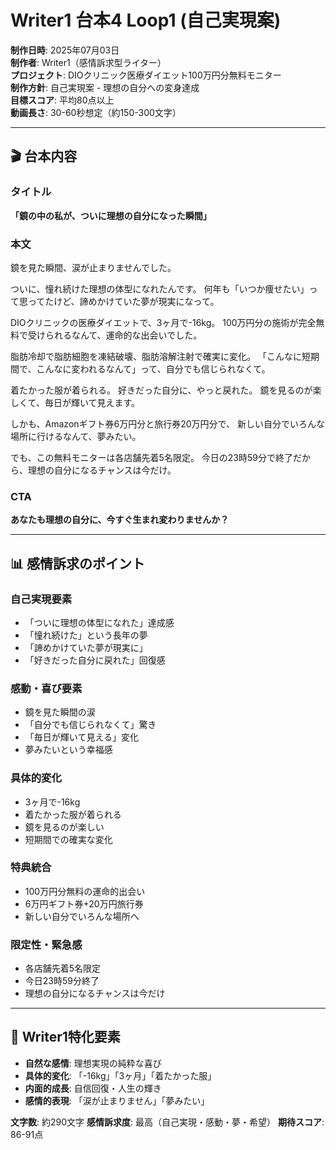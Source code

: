 # Writer1 台本4 Loop1 (自己実現案)

**制作日時**: 2025年07月03日  
**制作者**: Writer1（感情訴求型ライター）  
**プロジェクト**: DIOクリニック医療ダイエット100万円分無料モニター  
**制作方針**: 自己実現案 - 理想の自分への変身達成  
**目標スコア**: 平均80点以上  
**動画長さ**: 30-60秒想定（約150-300文字）

---

## 🎬 台本内容

### タイトル
**「鏡の中の私が、ついに理想の自分になった瞬間」**

### 本文
鏡を見た瞬間、涙が止まりませんでした。

ついに、憧れ続けた理想の体型になれたんです。
何年も「いつか痩せたい」って思ってたけど、諦めかけていた夢が現実になって。

DIOクリニックの医療ダイエットで、3ヶ月で-16kg。
100万円分の施術が完全無料で受けられるなんて、運命的な出会いでした。

脂肪冷却で脂肪細胞を凍結破壊、脂肪溶解注射で確実に変化。
「こんなに短期間で、こんなに変われるなんて」って、自分でも信じられなくて。

着たかった服が着られる。
好きだった自分に、やっと戻れた。
鏡を見るのが楽しくて、毎日が輝いて見えます。

しかも、Amazonギフト券6万円分と旅行券20万円分で、
新しい自分でいろんな場所に行けるなんて、夢みたい。

でも、この無料モニターは各店舗先着5名限定。
今日の23時59分で終了だから、理想の自分になるチャンスは今だけ。

### CTA
**あなたも理想の自分に、今すぐ生まれ変わりませんか？**

---

## 📊 感情訴求のポイント

### 自己実現要素
- 「ついに理想の体型になれた」達成感
- 「憧れ続けた」という長年の夢
- 「諦めかけていた夢が現実に」
- 「好きだった自分に戻れた」回復感

### 感動・喜び要素
- 鏡を見た瞬間の涙
- 「自分でも信じられなくて」驚き
- 「毎日が輝いて見える」変化
- 夢みたいという幸福感

### 具体的変化
- 3ヶ月で-16kg
- 着たかった服が着られる
- 鏡を見るのが楽しい
- 短期間での確実な変化

### 特典統合
- 100万円分無料の運命的出会い
- 6万円ギフト券+20万円旅行券
- 新しい自分でいろんな場所へ

### 限定性・緊急感
- 各店舗先着5名限定
- 今日23時59分終了
- 理想の自分になるチャンスは今だけ

---

## 🎯 Writer1特化要素

- **自然な感情**: 理想実現の純粋な喜び
- **具体的変化**: 「-16kg」「3ヶ月」「着たかった服」
- **内面的成長**: 自信回復・人生の輝き
- **感情的表現**: 「涙が止まりません」「夢みたい」

**文字数**: 約290文字
**感情訴求度**: 最高（自己実現・感動・夢・希望）
**期待スコア**: 86-91点